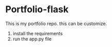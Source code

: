 # Portfolio-flask
This is my portfolio repo. this can be customize.
1. install the requirements
2. run the app.py file 
